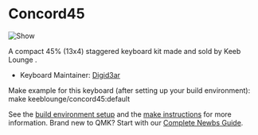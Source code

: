 # Concord45

![Show](https://i.ibb.co/bbZjg7N/Whats-App-Image-2020-08-21-at-13-47-14.jpg)

A compact 45% (13x4) staggered keyboard kit made and sold by Keeb Lounge .

* Keyboard Maintainer: [Digid3ar](https://github.com/DigiD3ar)

Make example for this keyboard (after setting up your build environment):
    make keeblounge/concord45:default

See the [build environment setup](https://docs.qmk.fm/#/getting_started_build_tools) and the [make instructions](https://docs.qmk.fm/#/getting_started_make_guide) for more information. Brand new to QMK? Start with our [Complete Newbs Guide](https://docs.qmk.fm/#/newbs).
